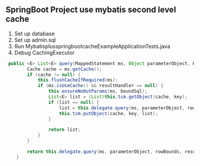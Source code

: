 ## SpringBoot Project use mybatis second level cache

1. Set up database
2. Set up admin.sql
3. Run MybatisplusspringbootcacheExampleApplicationTests.java
4. Debug CachingExecutor
```java
 public <E> List<E> query(MappedStatement ms, Object parameterObject, RowBounds rowBounds, ResultHandler resultHandler, CacheKey key, BoundSql boundSql) throws SQLException {
        Cache cache = ms.getCache();
        if (cache != null) {
            this.flushCacheIfRequired(ms);
            if (ms.isUseCache() && resultHandler == null) {
                this.ensureNoOutParams(ms, boundSql);
                List<E> list = (List)this.tcm.getObject(cache, key);
                if (list == null) {
                    list = this.delegate.query(ms, parameterObject, rowBounds, resultHandler, key, boundSql);
                    this.tcm.putObject(cache, key, list);
                }

                return list;
            }
        }

        return this.delegate.query(ms, parameterObject, rowBounds, resultHandler, key, boundSql);
    }
```

